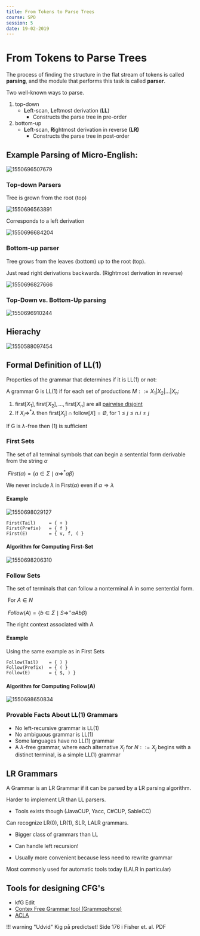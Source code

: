 ```yaml
---
title: From Tokens to Parse Trees
course: SPO
session: 5
date: 19-02-2019
---
```


# From Tokens to Parse Trees

The process of finding the structure in the flat stream of tokens is called **parsing**, and the module that performs this task is called **parser**.

Two well-known ways to parse.

1. top-down
   * **L**eft-scan, **L**eftmost derivation (**LL**)
     * Constructs the parse tree in pre-order
2. bottom-up
   * **L**eft-scan, **R**ightmost derivation in reverse **(LR)**
     * Constructs the parse tree in post-order



## Example Parsing of Micro-English:

![1550696507679](images/5b-from-tokens-to-parse-trees/1550696507679.png)

### Top-down Parsers

Tree is grown from the root (top)

![1550696563891](images/5b-from-tokens-to-parse-trees/1550696563891.png)

Corresponds to a left derivation

![1550696684204](images/5b-from-tokens-to-parse-trees/1550696684204.png)

### Bottom-up parser

Tree grows from the leaves (bottom) up to the root (top).

Just read right derivations backwards. (Rightmost derivation in reverse)

![1550696827666](images/5b-from-tokens-to-parse-trees/1550696827666.png)

### Top-Down vs. Bottom-Up parsing

![1550696910244](images/5b-from-tokens-to-parse-trees/1550696910244.png)



## Hierachy

![1550588097454](images/1550588097454.png)

## Formal Definition of LL(1)

Properties of the grammar that determines if it is LL(1) or not:

A grammar G is LL(1) if for each set of productions $M::=X_1|X_2|...|X_n:$

1. $\text{first}[X_1], \text{first}[X_2],...,\text{first}[X_n]$ are all [pairwise disjoint](https://en.wikipedia.org/wiki/Disjoint_sets)
2. If $X_i\Rightarrow^*\lambda$ then $\text{first}[X_j]\cap \text{follow}[X]=Ø$, for $1\leq j\leq n. i\neq j$

If G is $\lambda$-free then (1) is sufficient





### First Sets

The set of all terminal symbols that can begin a sentential form derivable from the string $\alpha$

​	$First(\alpha)=\{a\in\Sigma \mid \alpha \Rightarrow^*a\beta\}$

We never include $\lambda$ in First($\alpha$) even if $\alpha \Rightarrow \lambda$

#### Example

![1550698029127](images/5b-from-tokens-to-parse-trees/1550698029127.png)

```
First(Tail) 	= { + }
First(Prefix) 	= { f }
First(E)		= { v, f, ( }
```

#### Algorithm for Computing First-Set

![1550698206310](images/5b-from-tokens-to-parse-trees/1550698206310.png)



### Follow Sets

The set of terminals that can follow a nonterminal A in some sentential form.

​	For $A\in N$

​		$Follow(A)=\{b\in \Sigma \mid S\Rightarrow^+ \alpha A b \beta\}$

The right context associated with A

#### Example

Using the same example as in First Sets

```
Follow(Tail)	= { ) }
Follow(Prefix)	= { ( }
Follow(E)		= { $, ) }
```

#### Algorithm for Computing Follow(A)

![1550698650834](images/5b-from-tokens-to-parse-trees/1550698650834.png)



### Provable Facts About LL(1) Grammars

* No left-recursive grammar is LL(1)
* No ambiguous grammar is LL(1)
* Some languages have no LL(1) grammar
* A $\lambda$-free grammar, where each alternative $X_j$ for $N::=X_j$ begins with a distinct terminal, is a simple LL(1) grammar



## LR Grammars

A Grammar is an LR Grammar if it can be parsed by a LR parsing algorithm.

Harder to implement LR than LL parsers.

* Tools exists though (JavaCUP, Yacc, C#CUP, SableCC)

Can recognize LR(0), LR(1), SLR, LALR grammars.

* Bigger class of grammars than LL

* Can handle left recursion!

* Usually more convenient because less need to rewrite grammar

Most commonly used for automatic tools today (LALR in particular)



## Tools for designing CFG's

* kfG Edit
* [Contex Free Grammar tool (Grammophone)](http://mdaines.github.io/grammophone/)
* [ACLA](http://services2.brics.dk/java/grammar/demo.html)



!!! warning "Udvid"
	Kig på predictset! Side 176 i Fisher et. al. PDF